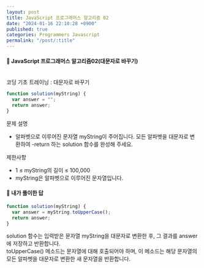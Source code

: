 ```yaml
---
layout: post
title: JavaScript 프로그래머스 알고리즘 02
date: "2024-01-16 22:10:28 +0900"
published: true
categories: Programmers Javascript
permalink: "/post/:title"
---
```


<h4>🤭 JavaScript 프로그래머스 알고리즘02(대문자로 바꾸기)</h4>

<br>
코딩 기초 트레이닝 : 대문자로 바꾸기

```javascript
function solution(myString) {
  var answer = "";
  return answer;
}
```

문제 설명

- 알파벳으로 이루어진 문자열 myString이 주어집니다. 모든 알파벳을 대문자로 변환하여 -return 하는 solution 함수를 완성해 주세요.

제한사항

- 1 ≤ myString의 길이 ≤ 100,000
- myString은 알파벳으로 이루어진 문자열입니다.

<h4>🤭 내가 풀이한 답</h4>

```javascript
function solution(myString) {
  var answer = myString.toUpperCase();
  return answer;
}
```

solution 함수는 입력받은 문자열 myString을 대문자로 변환한 후, 그 결과를 answer에 저장하고 반환합니다.<br>
toUpperCase() 메소드는 문자열에 대해 호출되어야 하며, 이 메소드는 해당 문자열의 모든 알파벳을 대문자로 변환한 새 문자열을 반환합니다.
